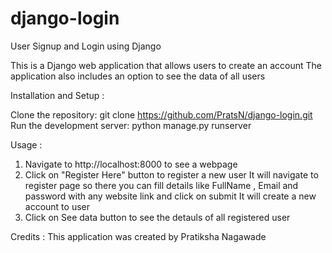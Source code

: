 # django-login

User Signup and Login using Django

This is a Django web application that allows users to create an account
The application also includes an option to see the data of all users

Installation and Setup :

Clone the repository: git clone https://github.com/PratsN/django-login.git
Run the development server: python manage.py runserver

Usage :

1. Navigate to http://localhost:8000 to see a webpage
2. Click on "Register Here" button to register a new user
It will navigate to register page so there you can fill details like FullName , Email and password with any website link and click on submit
It will create a new account to user
3. Click on See data button to see the detauls of all registered user

Credits :
This application was created by Pratiksha Nagawade
